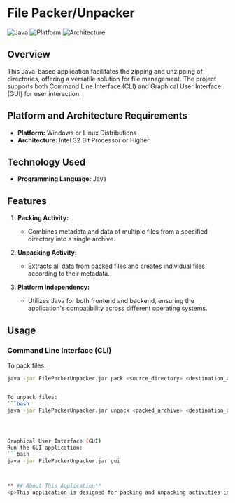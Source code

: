 # File Packer/Unpacker

![Java](https://img.shields.io/badge/Java-Programming-orange)
![Platform](https://img.shields.io/badge/Platform-Windows%20%7C%20Linux-blue)
![Architecture](https://img.shields.io/badge/Architecture-Intel%2032%20Bit%20or%20Higher-blue)

## Overview

This Java-based application facilitates the zipping and unzipping of directories, offering a versatile solution for file management. The project supports both Command Line Interface (CLI) and Graphical User Interface (GUI) for user interaction.

## Platform and Architecture Requirements

- **Platform:** Windows or Linux Distributions
- **Architecture:** Intel 32 Bit Processor or Higher

## Technology Used

- **Programming Language:** Java

## Features

1. **Packing Activity:**
   - Combines metadata and data of multiple files from a specified directory into a single archive.

2. **Unpacking Activity:**
   - Extracts all data from packed files and creates individual files according to their metadata.

3. **Platform Independency:**
   - Utilizes Java for both frontend and backend, ensuring the application's compatibility across different operating systems.

## Usage

### Command Line Interface (CLI)

To pack files:
```bash
java -jar FilePackerUnpacker.jar pack <source_directory> <destination_archive_name>


To unpack files:
```bash
java -jar FilePackerUnpacker.jar unpack <packed_archive> <destination_directory>




Graphical User Interface (GUI)
Run the GUI application:
```bash
java -jar FilePackerUnpacker.jar gui



** ## About This Application**
<p>This application is designed for packing and unpacking activities involving multiple types of files. In the packing process, a single file is maintained, containing metadata and data from various files within the specified directory. The unpacking process extracts data from packed files and recreates individual files based on their metadata. Java is employed for both frontend and backend development to ensure platform independency.</p>
